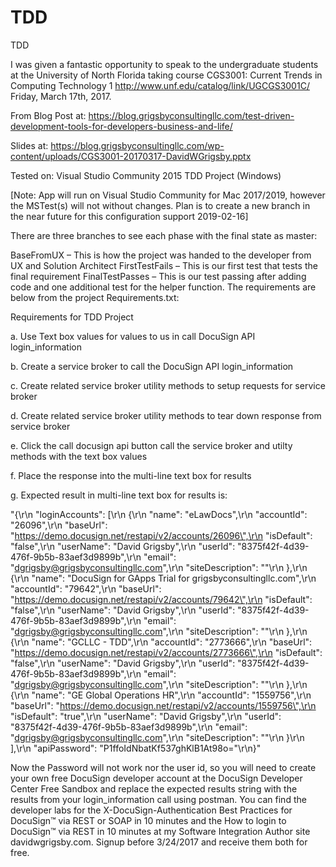 # TDD
TDD 

I was given a fantastic opportunity to speak to the undergraduate students at the University of North Florida taking course CGS3001: Current Trends in Computing Technology 1 http://www.unf.edu/catalog/link/UGCGS3001C/ Friday, March 17th, 2017.

From Blog Post at: 
https://blog.grigsbyconsultingllc.com/test-driven-development-tools-for-developers-business-and-life/

Slides at:
https://blog.grigsbyconsultingllc.com/wp-content/uploads/CGS3001-20170317-DavidWGrigsby.pptx

Tested on: Visual Studio Community 2015 TDD Project (Windows)

[Note: App will run on Visual Studio Community for Mac 2017/2019, however the MSTest(s) will not without changes. Plan is to create a new branch in the near future for this configuration support 2019-02-16]

There are three branches to see each phase with the final state as master:

BaseFromUX – This is how the project was handed to the developer from UX and Solution Architect
FirstTestFails – This is our first test that tests the final requirement
FinalTestPasses – This is our test passing after adding code and one additional test for the helper function.
The requirements are below from the project Requirements.txt:

Requirements for TDD Project

a. Use Text box values for values to us in call DocuSign API login_information

b. Create a service broker to call the DocuSign API login_information

c. Create related service broker utility methods to setup requests for service broker

d. Create related service broker utility methods to tear down response from service broker

e. Click the call docusign api button call the service broker and utilty methods with the text box values

f. Place the response into the multi-line text box for results

g. Expected result in multi-line text box for results is:

 "{\r\n  \"loginAccounts\": [\r\n    {\r\n      \"name\": \"eLawDocs\",\r\n      \"accountId\": \"26096\",\r\n      \"baseUrl\": \"https://demo.docusign.net/restapi/v2/accounts/26096\",\r\n      \"isDefault\": \"false\",\r\n      \"userName\": \"David Grigsby\",\r\n      \"userId\": \"8375f42f-4d39-476f-9b5b-83aef3d9899b\",\r\n      \"email\": \"dgrigsby@grigsbyconsultingllc.com\",\r\n      \"siteDescription\": \"\"\r\n    },\r\n    {\r\n      \"name\": \"DocuSign for GApps Trial for grigsbyconsultingllc.com\",\r\n      \"accountId\": \"79642\",\r\n      \"baseUrl\": \"https://demo.docusign.net/restapi/v2/accounts/79642\",\r\n      \"isDefault\": \"false\",\r\n      \"userName\": \"David Grigsby\",\r\n      \"userId\": \"8375f42f-4d39-476f-9b5b-83aef3d9899b\",\r\n      \"email\": \"dgrigsby@grigsbyconsultingllc.com\",\r\n      \"siteDescription\": \"\"\r\n    },\r\n    {\r\n      \"name\": \"GCLLC - TDD\",\r\n      \"accountId\": \"2773666\",\r\n      \"baseUrl\": \"https://demo.docusign.net/restapi/v2/accounts/2773666\",\r\n      \"isDefault\": \"false\",\r\n      \"userName\": \"David Grigsby\",\r\n      \"userId\": \"8375f42f-4d39-476f-9b5b-83aef3d9899b\",\r\n      \"email\": \"dgrigsby@grigsbyconsultingllc.com\",\r\n      \"siteDescription\": \"\"\r\n    },\r\n    {\r\n      \"name\": \"GE Global Operations HR\",\r\n      \"accountId\": \"1559756\",\r\n      \"baseUrl\": \"https://demo.docusign.net/restapi/v2/accounts/1559756\",\r\n      \"isDefault\": \"true\",\r\n      \"userName\": \"David Grigsby\",\r\n      \"userId\": \"8375f42f-4d39-476f-9b5b-83aef3d9899b\",\r\n      \"email\": \"dgrigsby@grigsbyconsultingllc.com\",\r\n      \"siteDescription\": \"\"\r\n    }\r\n  ],\r\n  \"apiPassword\": \"P1ffoIdNbatKf537ghKlB1At98o=\"\r\n}"

Now the Password will not work nor the user id, so you will need to create your own free DocuSign developer account at the DocuSign Developer Center Free Sandbox and replace the expected results string with the results from your login_information call using postman. You can find the developer labs for the X-DocuSign-Authentication Best Practices for DocuSign™ via REST or SOAP in 10 minutes and the How to login to DocuSign™ via REST in 10 minutes at my Software Integration Author site davidwgrigsby.com. Signup before 3/24/2017 and receive them both for free.
